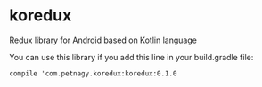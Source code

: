 # koredux
Redux library for Android based on Kotlin language

You can use this library if you add this line in your build.gradle file:
```
compile 'com.petnagy.koredux:koredux:0.1.0
```
